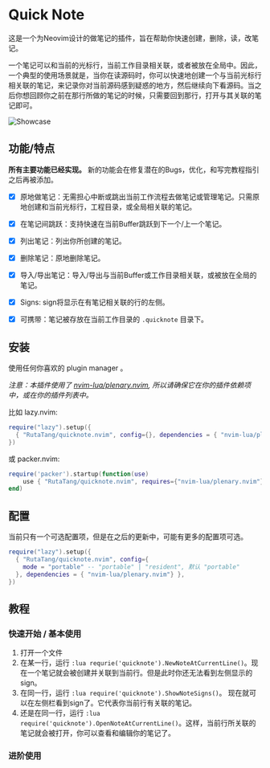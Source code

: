 # Quick Note

这是一个为Neovim设计的做笔记的插件，旨在帮助你快速创建，删除，读，改笔记。

一个笔记可以和当前的光标行，当前工作目录相关联，或者被放在全局中。因此，一个典型的使用场景就是，当你在读源码时，你可以快速地创建一个与当前光标行相关联的笔记，来记录你对当前源码感到疑惑的地方，然后继续向下看源码。当之后你想回顾你之前在那行所做的笔记的时候，只需要回到那行，打开与其关联的笔记即可。

![Showcase](../asset/showcase.gif)

## 功能/特点

**所有主要功能已经实现。** 新的功能会在修复潜在的Bugs，优化，和写完教程指引之后再被添加。

- [x] 原地做笔记：无需担心中断或跳出当前工作流程去做笔记或管理笔记。只需原地创建和当前光标行，工程目录，或全局相关联的笔记。
- [x] 在笔记间跳跃：支持快速在当前Buffer跳跃到下一个/上一个笔记。
- [x] 列出笔记：列出你所创建的笔记。
- [x] 删除笔记：原地删除笔记。
- [x] 导入/导出笔记：导入/导出与当前Buffer或工作目录相关联，或被放在全局的笔记。
- [x] Signs: sign将显示在有笔记相关联的行的左侧。
- [x] 可携带：笔记被存放在当前工作目录的 `.quicknote` 目录下。


## 安装

使用任何你喜欢的 plugin manager 。

*注意：本插件使用了 [nvim-lua/plenary.nvim](https://github.com/nvim-lua/plenary.nvim), 所以请确保它在你的插件依赖项中，或在你的插件列表中。*

比如 lazy.nvim:

```lua
require("lazy").setup({
  { "RutaTang/quicknote.nvim", config={}, dependencies = { "nvim-lua/plenary.nvim"} },
})
```

或 packer.nvim:

```lua
require('packer').startup(function(use)
    use { "RutaTang/quicknote.nvim", requires={"nvim-lua/plenary.nvim"}, config = function() require('quicknote').setup{} end }
end)
```

## 配置

当前只有一个可选配置项，但是在之后的更新中，可能有更多的配置项可选。

```lua
require("lazy").setup({
  { "RutaTang/quicknote.nvim", config={
    mode = "portable" -- "portable" | "resident", 默认 "portable"
  }, dependencies = { "nvim-lua/plenary.nvim"} },
})
```

## 教程

### 快速开始 / 基本使用
1. 打开一个文件
2. 在某一行，运行 `:lua requrie('quicknote').NewNoteAtCurrentLine()`。现在一个笔记就会被创建并关联到当前行。但是此时你还无法看到左侧显示的sign。
3. 在同一行，运行 `:lua require('quicknote').ShowNoteSigns()`。 现在就可以在左侧栏看到sign了。它代表你当前行有关联的笔记。
4. 还是在同一行，运行 `:lua require('quicknote').OpenNoteAtCurrentLine()`。这样，当前行所关联的笔记就会被打开，你可以查看和编辑你的笔记了。


### 进阶使用

